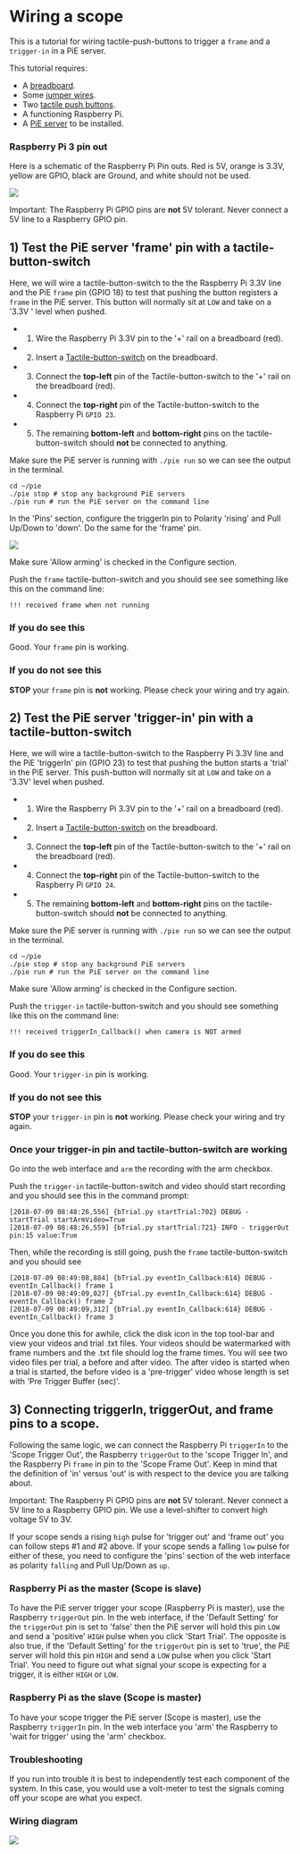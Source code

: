 # Wiring a scope

This is a tutorial for wiring tactile-push-buttons to trigger a `frame` and a `trigger-in` in a PiE server.

This tutorial requires:

 - A [breadboard][bread-board].
 - Some [jumper wires][jumper-wires].
 - Two [tactile push buttons][push-button].
 - A functioning Raspberry Pi.
 - A [PiE server][pie-server] to be installed.

### Raspberry Pi 3 pin out

Here is a schematic of the Raspberry Pi Pin outs. Red is 5V, orange is 3.3V, yellow are GPIO, black are Ground, and white should not be used.

<IMG SRC="docs/img/raspberry_pins.png">

Important: The Raspberry Pi GPIO pins are **not** 5V tolerant. Never connect a 5V line to a Raspberry GPIO pin.

## 1) Test the PiE server 'frame' pin with a tactile-button-switch

Here, we will wire a tactile-button-switch to the the Raspberry Pi 3.3V line and the PiE `frame` pin (GPIO 18) to test that pushing the button registers a `frame` in the PiE server. This button will normally sit at `LOW` and take on a '3.3V ' level when pushed.

- 1) Wire the Raspberry Pi 3.3V pin to the '+' rail on a breadboard (red).

- 2) Insert a [Tactile-button-switch][push-button] on the breadboard.

- 3) Connect the **top-left** pin of the Tactile-button-switch to the '+' rail on the breadboard (red).
- 4) Connect the **top-right** pin of the Tactile-button-switch to the Raspberry Pi `GPIO 23`.
- 5) The remaining **bottom-left** and **bottom-right** pins on the tactile-button-switch should **not** be connected to anything.

Make sure the PiE server is running with `./pie run` so we can see the output in the terminal.

```
cd ~/pie
./pie stop # stop any background PiE servers
./pie run # run the PiE server on the command line
```

In the 'Pins' section, configure the triggerIn pin to Polarity 'rising' and Pull Up/Down to 'down'. Do the same for the 'frame' pin.

<IMG SRC="docs/img/tutorial/pins_example.png">

Make sure 'Allow arming' is checked in the Configure section.

Push the `frame` tactile-button-switch and you should see see something like this on the command line:

```
!!! received frame when not running
```

### If you do see this

Good. Your `frame` pin is working.

### If you **do not** see this

**STOP** your `frame` pin is **not** working. Please check your wiring and try again.



## 2) Test the PiE server 'trigger-in' pin with a tactile-button-switch

Here, we will wire a tactile-button-switch to the Raspberry Pi 3.3V line and the PiE 'triggerIn' pin (GPIO 23) to test that pushing the button starts a 'trial' in the PiE server. This push-button will normally sit at `LOW` and take on a '3.3V' level when pushed.

- 1) Wire the Raspberry Pi 3.3V pin to the '+' rail on a breadboard (red).

- 2) Insert a [Tactile-button-switch][push-button] on the breadboard.

- 3) Connect the **top-left** pin of the Tactile-button-switch to the '+' rail on the breadboard (red).
- 4) Connect the **top-right** pin of the Tactile-button-switch to the Raspberry Pi `GPIO 24`.
- 5) The remaining **bottom-left** and **bottom-right** pins on the tactile-button-switch should **not** be connected to anything.

Make sure the PiE server is running with `./pie run` so we can see the output in the terminal.

```
cd ~/pie
./pie stop # stop any background PiE servers
./pie run # run the PiE server on the command line
```

Make sure 'Allow arming' is checked in the Configure section.

Push the `trigger-in` tactile-button-switch and you should see something like this on the command line:

```
!!! received triggerIn_Callback() when camera is NOT armed
```

### If you do see this

Good. Your `trigger-in` pin is working.

### If you **do not** see this

**STOP** your `trigger-in` pin is **not** working. Please check your wiring and try again.

### Once your trigger-in pin and tactile-button-switch are working

Go into the web interface and `arm` the recording with the arm checkbox.

Push the `trigger-in` tactile-button-switch and video should start recording and you should see this in the command prompt:

```
[2018-07-09 08:48:26,556] {bTrial.py startTrial:702} DEBUG - startTrial startArmVideo=True
[2018-07-09 08:48:26,559] {bTrial.py startTrial:721} INFO - triggerOut pin:15 value:True
```

Then, while the recording is still going, push the `frame` tactile-button-switch and you should see

```
[2018-07-09 08:49:08,884] {bTrial.py eventIn_Callback:614} DEBUG - eventIn_Callback() frame 1
[2018-07-09 08:49:09,027] {bTrial.py eventIn_Callback:614} DEBUG - eventIn_Callback() frame 2
[2018-07-09 08:49:09,312] {bTrial.py eventIn_Callback:614} DEBUG - eventIn_Callback() frame 3
```

Once you done this for awhile, click the disk icon in the top tool-bar and view your videos and trial .txt files. Your videos should be watermarked with frame numbers and the .txt file should log the frame times. You will see two video files per trial, a before and after video. The after video is started when a trial is started, the before video is a 'pre-trigger' video whose length is set with 'Pre Trigger Buffer (sec)'. 

## 3) Connecting triggerIn, triggerOut, and frame pins to a scope.

Following the same logic, we can connect the Raspberry Pi `triggerIn` to the 'Scope Trigger Out', the Raspberry `triggerOut` to the 'scope Trigger In', and the Raspberry Pi `frame` in pin to the 'Scope Frame Out'. Keep in mind that the definition of 'in' versus 'out' is with respect to the device you are talking about.

Important: The Raspberry Pi GPIO pins are **not** 5V tolerant. Never connect a 5V line to a Raspberry GPIO pin. We use a level-shifter to convert high voltage 5V to 3V.

If your scope sends a rising `high` pulse for 'trigger out' and 'frame out' you can follow steps #1 and #2 above. If your scope sends a falling `low` pulse for either of these, you need to configure the 'pins' section of the web interface as polarity `falling` and Pull Up/Down as `up`.

### Raspberry Pi as the master (Scope is slave)

To have the PiE server trigger your scope (Raspberry Pi is master), use the Raspberry `triggerOut` pin. In the web interface, if the 'Default Setting' for the `triggerOut` pin is set to 'false' then the PiE server will hold this pin `LOW` and send a 'positive' `HIGH` pulse when you click 'Start Trial'. The opposite is also true, if the 'Default Setting' for the `triggerOut` pin is set to 'true', the PiE server will hold this pin `HIGH` and send a `LOW` pulse when you click 'Start Trial'. You need to figure out what signal your scope is expecting for a trigger, it is either `HIGH` or `LOW`.

### Raspberry Pi as the slave (Scope is master)

To have your scope trigger the PiE server (Scope is master), use the Raspberry `triggerIn` pin. In the web interface you 'arm' the Raspberry to 'wait for trigger' using the 'arm' checkbox.

### Troubleshooting

If you run into trouble it is best to independently test each component of the system. In this case, you would use a volt-meter to test the signals coming off your scope are what you expect.

### Wiring diagram

<IMG SRC="docs/img/pie_scope.png">

[push-button]: https://www.adafruit.com/product/367
[bread-board]: https://www.adafruit.com/product/64
[jumper-wires]: https://www.adafruit.com/?q=jumper%20wires
[pie-server]: https://github.com/cudmore/pie
[raspberry-pi]: https://www.raspberrypi.org/

